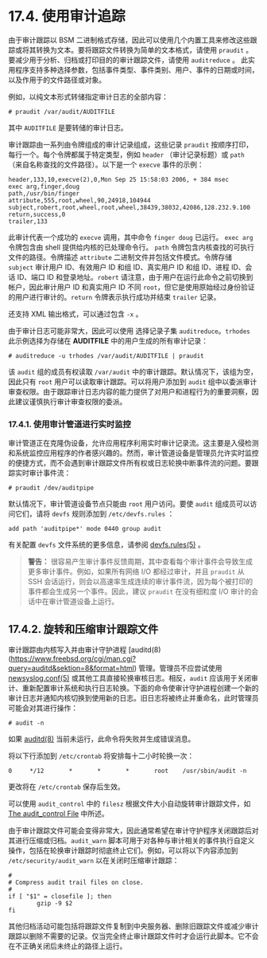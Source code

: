 # 17.4. 使用审计追踪

由于审计跟踪以 BSM 二进制格式存储，因此可以使用几个内置工具来修改这些跟踪或将其转换为文本。要将跟踪文件转换为简单的文本格式，请使用 `praudit` 。 要减少用于分析、归档或打印目的的审计跟踪文件，请使用 `auditreduce` 。 此实用程序支持多种选择参数，包括事件类型、事件类别、用户、事件的日期或时间，以及作用于的文件路径或对象。

例如，以纯文本形式转储指定审计日志的全部内容：

````
# praudit /var/audit/AUDITFILE
````

其中 `AUDITFILE` 是要转储的审计日志。

审计跟踪由一系列由令牌组成的审计记录组成，这些记录 `praudit` 按顺序打印，每行一个。每个令牌都属于特定类型，例如 `header` （审计记录标题）或 `path` （来自名称查找的文件路径）。以下是一个 `execve` 事件的示例：

````
header,133,10,execve(2),0,Mon Sep 25 15:58:03 2006, + 384 msec
exec arg,finger,doug
path,/usr/bin/finger
attribute,555,root,wheel,90,24918,104944
subject,robert,root,wheel,root,wheel,38439,38032,42086,128.232.9.100
return,success,0
trailer,133
````

此审计代表一个成功的 `execve` 调用，其中命令 `finger doug` 已运行。 `exec arg` 令牌包含由 shell 提供给内核的已处理命令行。 `path` 令牌包含内核查找的可执行文件的路径。令牌描述 `attribute` 二进制文件并包括文件模式。令牌存储 `subject` 审计用户 ID、有效用户 ID 和组 ID、真实用户 ID 和组 ID、进程 ID、会话 ID、端口 ID 和登录地址。`robert` 请注意，由于用户在运行此命令之前切换到帐户，因此审计用户 ID 和真实用户 ID 不同 `root`，但它是使用原始经过身份验证的用户进行审计的。`return` 令牌表示执行成功并结束 `trailer` 记录。

还支持 XML 输出格式，可以通过包含 `-x` 。

由于审计日志可能非常大，因此可以使用 选择记录子集 `auditreduce`。`trhodes` 此示例选择为存储在 **AUDITFILE** 中的用户生成的所有审计记录：

````
# auditreduce -u trhodes /var/audit/AUDITFILE | praudit
````

该 `audit` 组的成员有权读取 `/var/audit` 中的审计跟踪。默认情况下，该组为空，因此只有 `root` 用户可以读取审计跟踪。可以将用户添加到 `audit` 组中以委派审计审查权限。由于跟踪审计日志内容的能力提供了对用户和进程行为的重要洞察，因此建议谨慎执行审计审查权限的委派。

### 17.4.1. 使用审计管道进行实时监控

审计管道正在克隆伪设备，允许应用程序利用实时审计记录流。这主要是入侵检测和系统监控应用程序的作者感兴趣的。然而，审计管道设备是管理员允许实时监控的便捷方式，而不会遇到审计跟踪文件所有权或日志轮换中断事件流的问题。要跟踪实时审计事件流：

````
# praudit /dev/auditpipe
````

默认情况下，审计管道设备节点只能由 `root` 用户访问。要使 `audit` 组成员可以访问它们，请将 `devfs` 规则添加到 `/etc/devfs.rules` ：

````
add path 'auditpipe*' mode 0440 group audit
````

有关配置 `devfs` 文件系统的更多信息，请参阅 [devfs.rules(5)](https://www.freebsd.org/cgi/man.cgi?query=devfs.rules&sektion=5&format=html) 。

> **警告：**
>很容易产生审计事件反馈周期，其中查看每个审计事件会导致生成更多审计事件。例如，如果所有网络 I/O 都经过审计，并且 `praudit` 从 SSH 会话运行，则会以高速率生成连续的审计事件流，因为每个被打印的事件都会生成另一个事件。因此，建议 `praudit` 在没有细粒度 I/O 审计的会话中在审计管道设备上运行。

## 17.4.2. 旋转和压缩审计跟踪文件

审计跟踪由内核写入并由审计守护进程 [auditd(8)(https://www.freebsd.org/cgi/man.cgi?query=auditd&sektion=8&format=html) 管理。管理员不应尝试使用 [newsyslog.conf(5)](https://www.freebsd.org/cgi/man.cgi?query=newsyslog.conf&sektion=5&format=html) 或其他工具直接轮换审核日志。相反，`audit` 应该用于关闭审计、重新配置审计系统和执行日志轮换。下面的命令使审计守护进程创建一个新的审计日志并通知内核切换到使用新的日志。旧日志将被终止并重命名，此时管理员可能会对其进行操作：

````
# audit -n
````

如果 [auditd(8)](https://www.freebsd.org/cgi/man.cgi?query=auditd&sektion=8&format=html) 当前未运行，此命令将失败并生成错误消息。

将以下行添加到 `/etc/crontab` 将安排每十二小时轮换一次：

````
0     */12       *       *       *       root    /usr/sbin/audit -n
````

更改将在 `/etc/crontab` 保存后生效。

可以使用 `audit_control` 中的 `filesz` 根据文件大小自动旋转审计跟踪文件，如 [The audit_control File](https://docs.freebsd.org/en/books/handbook/audit/#audit-auditcontrol) 中所述。

由于审计跟踪文件可能会变得非常大，因此通常希望在审计守护程序关闭跟踪后对其进行压缩或归档。`audit_warn` 脚本可用于对各种与审计相关的事件执行自定义操作，包括在轮换审计跟踪时彻底终止它们。例如，可以将以下内容添加到 `/etc/security/audit_warn` 以在关闭时压缩审计跟踪：

````
#
# Compress audit trail files on close.
#
if [ "$1" = closefile ]; then
        gzip -9 $2
fi
````

其他归档活动可能包括将跟踪文件复制到中央服务器、删除旧跟踪文件或减少审计跟踪以删除不需要的记录。仅当完全终止审计跟踪文件时才会运行此脚本。它不会在不正确关闭后未终止的路径上运行。
